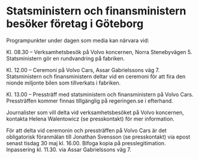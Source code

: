 # Statsministern och finansministern besöker företag i Göteborg

Programpunkter under dagen som media kan närvara vid:

Kl. 08.30 – Verksamhetsbesök på Volvo koncernen, Norra Stenebyvägen 5. Statsministern gör en rundvandring på fabriken.

Kl. 12.00 – Ceremoni på Volvo Cars, Assar Gabrielssons väg 7.
Statsministern och finansministern deltar vid en ceremoni för att fira den nionde miljonte bilen som tillverkats i fabriken.

Kl. 13.00 – Pressträff med statsministern och finansministern på Volvo Cars. Pressträffen kommer finnas tillgänglig på regeringen.se i efterhand.

Journalister som vill delta vid verksamhetsbesöket på Volvo koncernen, kontakta Helena Walentowicz (se presskontakt) för mer information.

För att delta vid ceremonin och pressträffen på Volvo Cars är det obligatorisk föranmälan till Jonathan Svensson (se presskontakt) via epost senast tisdag 30 maj kl. 16.00. Bifoga kopia på presslegitimation. Inpassering kl. 11.30. via Assar Gabrielssons väg 7.
